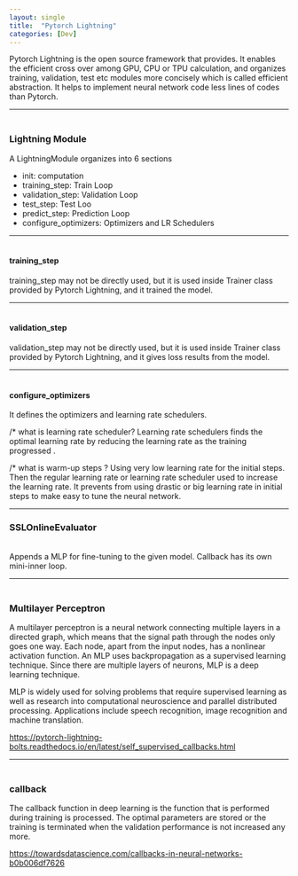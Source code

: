 ```yaml
---
layout: single
title:  "Pytorch Lightning"
categories: [Dev]
---
```


Pytorch Lightning is the open source framework that provides. It enables the efficient cross over among GPU, CPU or TPU calculation, and organizes training, validation, test etc modules more concisely which is called efficient abstraction. It helps to implement neural network code less lines of codes than Pytorch.

------

### <br>Lightning Module

A LightningModule organizes into 6 sections

- init: computation
- training_step: Train Loop
- validation_step: Validation Loop
- test_step: Test Loo
- predict_step: Prediction Loop
- configure_optimizers: Optimizers and LR Schedulers

------

#### <br>training_step

training_step may not be directly used, but it is used inside Trainer class provided by Pytorch Lightning, and it trained the model.

------

#### <br>validation_step

validation_step may not be directly used, but it is used inside Trainer class provided by Pytorch Lightning, and it gives loss results from the model.

------

#### <br>configure_optimizers

It defines the optimizers and learning rate schedulers.

/* what is learning rate scheduler? Learning rate schedulers finds the optimal learning rate by reducing the learning rate as the training progressed .



/* what is warm-up steps ? Using very low learning rate for the initial steps. Then the regular learning rate or learning rate scheduler used to increase the learning rate. It prevents from using drastic or big learning rate in initial steps to make easy to tune the neural network.

------

### SSLOnlineEvaluator

<br>Appends a MLP for fine-tuning to the given model. Callback has its own mini-inner loop. 

------

### <br>Multilayer Perceptron

A multilayer perceptron is a neural network connecting multiple layers in a directed graph, which means that the signal path through the nodes only goes one way. Each node, apart from the input nodes, has a nonlinear activation function. An MLP uses backpropagation as a supervised learning technique. Since there are multiple layers of neurons, MLP is a deep learning technique.

MLP is widely used for solving problems that require supervised learning as well as research into computational neuroscience and parallel distributed processing. Applications include speech recognition, image recognition and machine translation.

https://pytorch-lightning-bolts.readthedocs.io/en/latest/self_supervised_callbacks.html

------

### <br>callback

The callback function in deep learning is the function that is performed during training is processed. The optimal parameters are stored or the training is terminated when the validation performance is not increased any more.

https://towardsdatascience.com/callbacks-in-neural-networks-b0b006df7626

